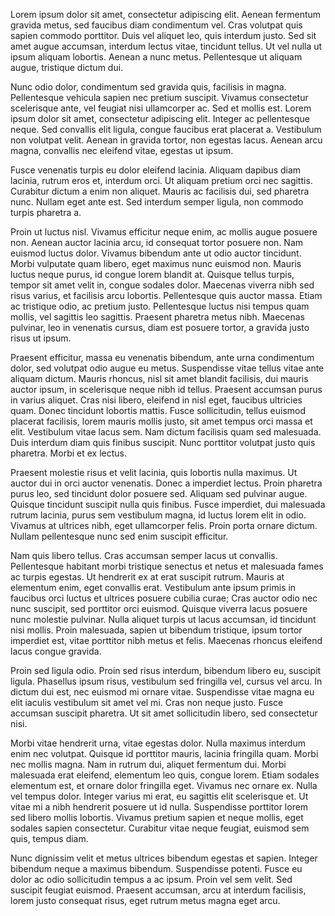Lorem ipsum dolor sit amet, consectetur adipiscing elit.
Aenean fermentum gravida metus, sed faucibus diam condimentum vel.
Cras volutpat quis sapien commodo porttitor.
Duis vel aliquet leo, quis interdum justo.
Sed sit amet augue accumsan, interdum lectus vitae, tincidunt tellus.
Ut vel nulla ut ipsum aliquam lobortis.
Aenean a nunc metus.
Pellentesque ut aliquam augue, tristique dictum dui.

Nunc odio dolor, condimentum sed gravida quis, facilisis in magna.
Pellentesque vehicula sapien nec pretium suscipit.
Vivamus consectetur scelerisque ante, vel feugiat nisi ullamcorper ac.
Sed et mollis est.
Lorem ipsum dolor sit amet, consectetur adipiscing elit.
Integer ac pellentesque neque.
Sed convallis elit ligula, congue faucibus erat placerat a.
Vestibulum non volutpat velit. Aenean in gravida tortor, non egestas lacus.
Aenean arcu magna, convallis nec eleifend vitae, egestas ut ipsum.

Fusce venenatis turpis eu dolor eleifend lacinia.
Aliquam dapibus diam lacinia, rutrum eros et, interdum orci.
Ut aliquam pretium orci nec sagittis.
Curabitur dictum a enim non aliquet.
Mauris ac facilisis dui, sed pharetra nunc.
Nullam eget ante est.
Sed interdum semper ligula, non commodo turpis pharetra a.

Proin ut luctus nisl.
Vivamus efficitur neque enim, ac mollis augue posuere non.
Aenean auctor lacinia arcu, id consequat tortor posuere non.
Nam euismod luctus dolor.
Vivamus bibendum ante ut odio auctor tincidunt.
Morbi vulputate quam libero, eget maximus nunc euismod non.
Mauris luctus neque purus, id congue lorem blandit at.
Quisque tellus turpis, tempor sit amet velit in, congue sodales dolor.
Maecenas viverra nibh sed risus varius, et facilisis arcu lobortis.
Pellentesque quis auctor massa.
Etiam ac tristique odio, ac pretium justo.
Pellentesque luctus nisi tempus quam mollis, vel sagittis leo sagittis.
Praesent pharetra metus nibh.
Maecenas pulvinar, leo in venenatis cursus, diam est posuere tortor, a gravida justo risus ut ipsum.

Praesent efficitur, massa eu venenatis bibendum, ante urna condimentum dolor, sed volutpat odio augue eu metus.
Suspendisse vitae tellus vitae ante aliquam dictum.
Mauris rhoncus, nisl sit amet blandit facilisis, dui mauris auctor ipsum, in scelerisque neque nibh id tellus.
Praesent accumsan purus in varius aliquet.
Cras nisi libero, eleifend in nisl eget, faucibus ultricies quam.
Donec tincidunt lobortis mattis.
Fusce sollicitudin, tellus euismod placerat facilisis, lorem mauris mollis justo, sit amet tempus orci massa et elit.
Vestibulum vitae lacus sem.
Nam dictum facilisis quam sed malesuada.
Duis interdum diam quis finibus suscipit.
Nunc porttitor volutpat justo quis pharetra.
Morbi et ex lectus.

Praesent molestie risus et velit lacinia, quis lobortis nulla maximus.
Ut auctor dui in orci auctor venenatis.
Donec a imperdiet lectus.
Proin pharetra purus leo, sed tincidunt dolor posuere sed.
Aliquam sed pulvinar augue.
Quisque tincidunt suscipit nulla quis finibus.
Fusce imperdiet, dui malesuada rutrum lacinia, purus sem vestibulum magna, id luctus lorem elit in odio.
Vivamus at ultrices nibh, eget ullamcorper felis.
Proin porta ornare dictum.
Nullam pellentesque nunc sed enim suscipit efficitur.

Nam quis libero tellus.
Cras accumsan semper lacus ut convallis.
Pellentesque habitant morbi tristique senectus et netus et malesuada fames ac turpis egestas.
Ut hendrerit ex at erat suscipit rutrum.
Mauris at elementum enim, eget convallis erat.
Vestibulum ante ipsum primis in faucibus orci luctus et ultrices posuere cubilia curae; Cras auctor odio nec nunc suscipit, sed porttitor orci euismod.
Quisque viverra lacus posuere nunc molestie pulvinar.
Nulla aliquet turpis ut lacus accumsan, id tincidunt nisi mollis.
Proin malesuada, sapien ut bibendum tristique, ipsum tortor imperdiet est, vitae porttitor nibh metus et felis.
Maecenas rhoncus eleifend lacus congue gravida.

Proin sed ligula odio.
Proin sed risus interdum, bibendum libero eu, suscipit ligula.
Phasellus ipsum risus, vestibulum sed fringilla vel, cursus vel arcu.
In dictum dui est, nec euismod mi ornare vitae.
Suspendisse vitae magna eu elit iaculis vestibulum sit amet vel mi.
Cras non neque justo.
Fusce accumsan suscipit pharetra.
Ut sit amet sollicitudin libero, sed consectetur nisi.

Morbi vitae hendrerit urna, vitae egestas dolor.
Nulla maximus interdum enim nec volutpat.
Quisque id porttitor mauris, lacinia fringilla quam.
Morbi nec mollis magna.
Nam in rutrum dui, aliquet fermentum dui.
Morbi malesuada erat eleifend, elementum leo quis, congue lorem.
Etiam sodales elementum est, et ornare dolor fringilla eget.
Vivamus nec ornare ex.
Nulla vel tempus dolor.
Integer varius mi erat, eu sagittis elit scelerisque et.
Ut vitae mi a nibh hendrerit posuere ut id nulla.
Suspendisse porttitor lorem sed libero mollis lobortis.
Vivamus pretium sapien et neque mollis, eget sodales sapien consectetur.
Curabitur vitae neque feugiat, euismod sem quis, tempus diam.

Nunc dignissim velit et metus ultrices bibendum egestas et sapien.
Integer bibendum neque a maximus bibendum.
Suspendisse potenti.
Fusce eu dolor ac odio sollicitudin tempus a ac ipsum.
Proin vel sem velit.
Sed suscipit feugiat euismod.
Praesent accumsan, arcu at interdum facilisis, lorem justo consequat risus, eget rutrum metus magna eget arcu.

